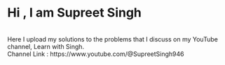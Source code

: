 # Hi , I am Supreet Singh
<br/>
Here I upload my solutions to the problems that I discuss on my YouTube channel, Learn with Singh.
<br/>
Channel Link : https://www.youtube.com/@SupreetSingh946
